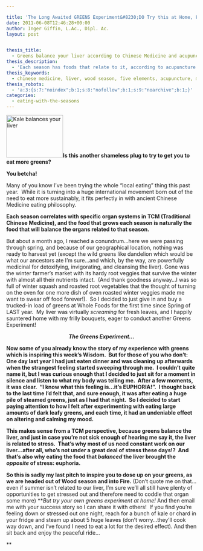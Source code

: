 ```yaml
---

title: 'The Long Awaited GREENS Experiment&#8230;DO Try this at Home, Folks!'
date: 2011-06-08T12:46:28+00:00
author: Inger Giffin, L.Ac., Dipl. Ac.
layout: post


thesis_title:
  - Greens balance your liver according to Chinese Medicine and acupuncture philosophy.
thesis_description:
  - 'Each season has foods that relate to it, according to acupuncture and Chinese Medicine philosophy.  And none are better for balancing and healing the liver in Springtime, than greens. '
thesis_keywords:
  - chinese medicine, liver, wood season, five elements, acupuncture, medicinal eating
thesis_robots:
  - 'a:3:{s:7:"noindex";b:1;s:8:"nofollow";b:1;s:9:"noarchive";b:1;}'
categories:
  - eating-with-the-seasons
---
```

[<img class="size-thumbnail wp-image-1069 alignleft" title="Kale is good for your liver" src="http://www.wisdomwaysacupuncture.com/wp-content/uploads/2011/06/kale-150x112.jpg" alt="Kale balances your liver" width="150" height="112" srcset="http://www.wisdomwaysacupuncture.com/wp-content/uploads/2011/06/kale-150x112.jpg 150w, http://www.wisdomwaysacupuncture.com/wp-content/uploads/2011/06/kale-300x225.jpg 300w, http://www.wisdomwaysacupuncture.com/wp-content/uploads/2011/06/kale.jpg 680w" sizes="(max-width: 150px) 100vw, 150px" />](http://www.wisdomwaysacupuncture.com/wp-content/uploads/2011/06/kale.jpg)**Is this another shameless plug to try to get you to eat more greens?**

**You betcha!**

Many of you know I&#8217;ve been trying the whole &#8220;local eating&#8221; thing this past year.  While it is turning into a huge international movement born out of the need to eat more sustainably, it fits perfectly in with ancient Chinese Medicine eating philosophy.

**Each season correlates with specific organ systems in TCM (Traditional Chinese Medicine), and the food that grows each season is naturally the food that will balance the organs related to that season.**

But about a month ago, I reached a conundrum&#8230;here we were passing through spring, and because of our geographical location, nothing was ready to harvest yet (except the wild greens like dandelion which would be what our ancestors ate I&#8217;m sure&#8230;and which, by the way, are powerfully medicinal for detoxifying, invigorating, and cleansing the liver). Gone was the winter farmer&#8217;s market with its hardy root veggies that survive the winter with almost all their nutrients intact.  (And thank goodness anyway&#8230;I was so full of winter squash and roasted root vegetables that the thought of turning on the oven for one more dish of oven roasted winter veggies made me want to swear off food forever!).  So I decided to just give in and buy a trucked-in load of greens at Whole Foods for the first time since Spring of LAST year.  My liver was virtually _screaming_ for fresh leaves, and I happily sauntered home with my frilly bouquets, eager to conduct another Greens Experiment!

<p style="text-align: center;">
  <em><strong>The Greens Experiment&#8230;</strong></em>
</p>

**Now some of you already know the story of my experience with greens which is inspiring this week&#8217;s Wisdom.  But for those of you who don&#8217;t: One day last year I had just eaten dinner and was cleaning up afterwards when the strangest feeling started sweeping through me.  I couldn&#8217;t quite name it, but I was curious enough that I decided to just sit for a moment in silence and listen to what my body was telling me.  After a few moments, it was clear.  &#8220;I know what this feeling is&#8230;it&#8217;s EUPHORIA!&#8221;.  I thought back to the last time I&#8217;d felt that, and sure enough, it was after eating a huge pile of steamed greens, just as I had that night.  So I decided to start paying attention to how I felt after experimenting with eating large amounts of dark leafy greens, and each time, it had an undeniable effect on altering and calming my mood.**

**This makes sense from a TCM perspective, because greens balance the liver, and just in case you&#8217;re not sick enough of hearing me say it, the liver is related to stress.  That&#8217;s why most of us need constant work on our liver&#8230;after all, who&#8217;s not under a great deal of stress these days!?  And that&#8217;s also why eating the food that _balanced_ the liver brought the _opposite_ of stress: euphoria.**

**So this is sadly my last pitch to inspire you to dose up on your greens, as we are headed out of Wood season and into Fire.** (Don&#8217;t quote me on that&#8230;even if summer isn&#8217;t related to our liver, I&#8217;m sure we&#8217;ll all still have plenty of opportunities to get stressed out and therefore need to coddle that organ some more) **_But try your own greens experiment at home!_ And then email me with your success story so I can share it with others!  If you find you&#8217;re feeling down or stressed out one night, reach for a bunch of kale or chard in your fridge and steam up about 5 huge leaves (don&#8217;t worry&#8230;they&#8217;ll cook way down, and I&#8217;ve found I need to eat a lot for the desired effect). And then sit back and enjoy the peaceful ride&#8230;
  
**